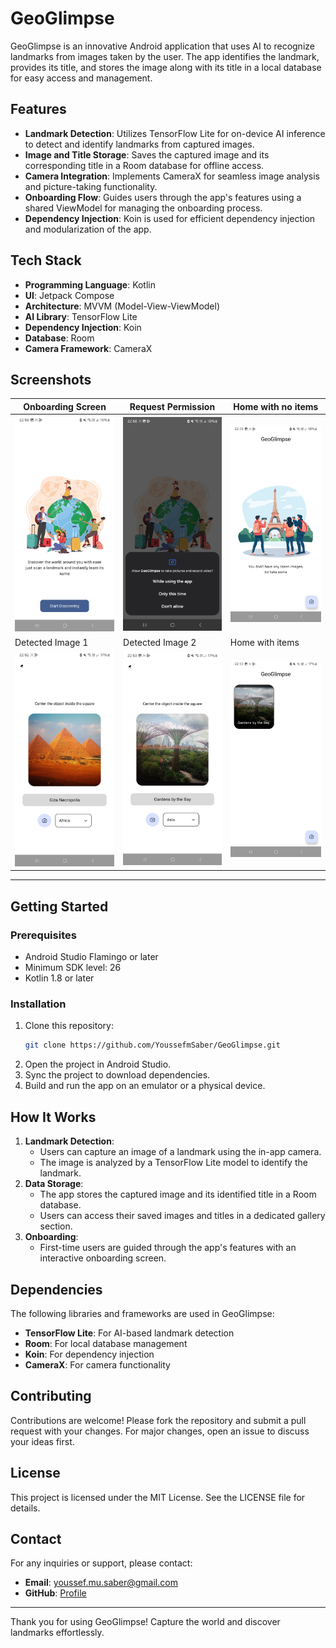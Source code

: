 # GeoGlimpse

GeoGlimpse is an innovative Android application that uses AI to recognize landmarks from images taken by the user. The app identifies the landmark, provides its title, and stores the image along with its title in a local database for easy access and management.

## Features

- **Landmark Detection**: Utilizes TensorFlow Lite for on-device AI inference to detect and identify landmarks from captured images.
- **Image and Title Storage**: Saves the captured image and its corresponding title in a Room database for offline access.
- **Camera Integration**: Implements CameraX for seamless image analysis and picture-taking functionality.
- **Onboarding Flow**: Guides users through the app's features using a shared ViewModel for managing the onboarding process.
- **Dependency Injection**: Koin is used for efficient dependency injection and modularization of the app.

## Tech Stack

- **Programming Language**: Kotlin
- **UI**: Jetpack Compose
- **Architecture**: MVVM (Model-View-ViewModel)
- **AI Library**: TensorFlow Lite
- **Dependency Injection**: Koin
- **Database**: Room
- **Camera Framework**: CameraX

## Screenshots

| Onboarding Screen                                                   | Request Permission                                                    | Home with no items                                                |
|---------------------------------------------------------------------|-----------------------------------------------------------------------|-------------------------------------------------------------------|
| <img src="src/onboarding.jpg" alt="Screenshot 1" width="200">       | <img src="src/request-permission.jpg" alt="Screenshot 2" width="200"> | <img src="src/no-item-home.jpg" alt="Screenshot 3" width="200">   |
| Detected Image 1                                                    | Detected Image 2                                                      | Home with items                                                   |
| <img src="src/detected-image-1.jpg" alt="Screenshot 4" width="200"> | <img src="src/detected-image-2.jpg" alt="Screenshot 5" width="200">   | <img src="src/home-with-item.jpg" alt="Screenshot 6" width="200"> |

---

## Getting Started

### Prerequisites

- Android Studio Flamingo or later
- Minimum SDK level: 26
- Kotlin 1.8 or later

### Installation

1. Clone this repository:
   ```bash
   git clone https://github.com/YoussefmSaber/GeoGlimpse.git
   ```
2. Open the project in Android Studio.
3. Sync the project to download dependencies.
4. Build and run the app on an emulator or a physical device.

## How It Works

1. **Landmark Detection**:
   - Users can capture an image of a landmark using the in-app camera.
   - The image is analyzed by a TensorFlow Lite model to identify the landmark.
2. **Data Storage**:
   - The app stores the captured image and its identified title in a Room database.
   - Users can access their saved images and titles in a dedicated gallery section.
3. **Onboarding**:
   - First-time users are guided through the app's features with an interactive onboarding screen.

## Dependencies

The following libraries and frameworks are used in GeoGlimpse:

- **TensorFlow Lite**: For AI-based landmark detection
- **Room**: For local database management
- **Koin**: For dependency injection
- **CameraX**: For camera functionality

## Contributing

Contributions are welcome! Please fork the repository and submit a pull request with your changes. For major changes, open an issue to discuss your ideas first.

## License

This project is licensed under the MIT License. See the LICENSE file for details.

## Contact

For any inquiries or support, please contact:
- **Email**: youssef.mu.saber@gmail.com
- **GitHub**: [Profile](https://github.com/YoussefmSaber)

---

Thank you for using GeoGlimpse! Capture the world and discover landmarks effortlessly.

